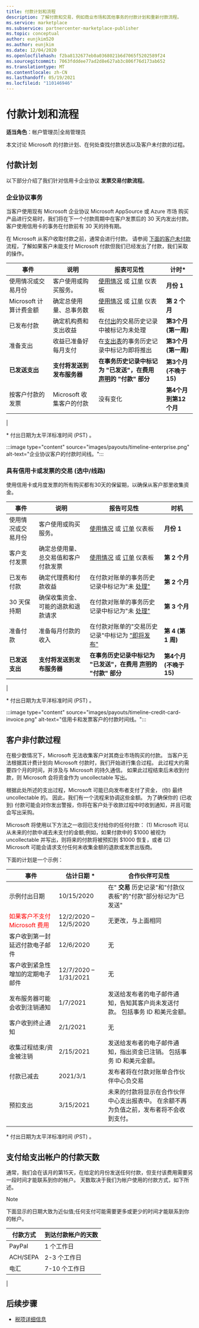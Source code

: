 ```yaml
---
title: 付款计划和流程
description: 了解付款和交易，例如商业市场和其他事务的付款计划和重新付款流程。
ms.service: marketplace
ms.subservice: partnercenter-marketplace-publisher
ms.topic: conceptual
author: eunjkim520
ms.author: eunjkim
ms.date: 12/04/2020
ms.openlocfilehash: f2ba8132677eb0a0368021b6d7065f5202589f24
ms.sourcegitcommit: 7063fdddee77ad2d8e627ab3c806f76d173ab652
ms.translationtype: MT
ms.contentlocale: zh-CN
ms.lasthandoff: 05/19/2021
ms.locfileid: "110146946"
---
```

# <a name="payout-schedules-and-processes"></a>付款计划和流程

**适当角色**：帐户管理员|全局管理员

本文讨论 Microsoft 的付款计划、在何处查找付款状态以及客户未付款的过程。

## <a name="payment-schedules"></a>付款计划

以下部分介绍了我们针对信用卡企业协议 **发票交易付款流程**。 

### <a name="enterprise-agreement-transactions"></a>企业协议事务

当客户使用现有 Microsoft 企业协议 Microsoft AppSource 或 Azure 市场 购买产品进行交易时，我们将在下一个付款周期中在客户发票后的 30 天内发出付款。 客户使用信用卡的事务在付款前有 30 天的持有期。

在 Microsoft 从客户收取付款之前，通常会进行付款。 请参阅 [下面的客户未付款](#process-for-customer-non-payment) 流程，了解如果客户未能支付 Microsoft 付款但我们已经发出了付款，我们采取的操作。

| 事件 | 说明 | 报表可见性 | 计时* |
| --- | --- | --- | --- |
| 使用情况或交易月份 | 客户使用或购买服务。 | [使用情况](/azure/marketplace/partner-center-portal/usage-dashboard) 或 [订单](/azure/marketplace/partner-center-portal/orders-dashboard) 仪表板 | **月份 1** |
| Microsoft 计算计费金额 | 确定总使用量、总事务数 | [使用情况](/azure/marketplace/partner-center-portal/usage-dashboard) 或 [订单](/azure/marketplace/partner-center-portal/orders-dashboard) 仪表板 | **第 2 个月** |
| 已发布付款 | 确定机构费和支出收益 | 在[付出](payout-statement.md)的交易历史记录中被标记为未处理 | **第3个月 (第一周)** |
| 准备支出 | 收益已准备好每月支付 | 在[支出表](payout-statement.md)的事务历史记录中标记为即将推出 | **第3个月 (第一周)** |
| **已发送支出** | **支付将发送到发布服务器** | **在事务历史记录中标记为 "已发送"，在费用 [声明](payout-statement.md)的 "付款" 部分** | **第3个月 (不晚于 15)** |
| 按客户付款的发票 | Microsoft 收集客户的付款 | 没有变化 | **第4个月到第12个月** |
|

\* 付出日期为太平洋标准时间 (PST) 。

:::image type="content" source="images/payouts/timeline-enterprise.png" alt-text="企业协议客户的付款时间线。":::

### <a name="transactions-with-credit-card-or-invoice-checkwire"></a>具有信用卡或发票的交易 (选中/线路) 

使用信用卡或月度发票的所有购买都有30天的保留期，以确保从客户那里收集资金。

| 事件 | 说明 | 报告可见性 | 时机 |
| --- | --- | --- | --- |
| 使用情况或交易月份 | 客户使用或购买服务。 | [使用情况](/azure/marketplace/partner-center-portal/usage-dashboard) 或 [订单](/azure/marketplace/partner-center-portal/orders-dashboard) 仪表板 | **月份 1** |
| 客户支付发票 | 确定总使用量、总交易值和客户付款发票 | [使用情况](/azure/marketplace/partner-center-portal/usage-dashboard) 或 [订单](/azure/marketplace/partner-center-portal/orders-dashboard) 仪表板 | **第 2 个月** |
| 已发布付款 | 确定代理费和付款收益 | 在付款对账单的事务历史记录中标记为"未 [处理"](payout-statement.md) | **第 2 个月** |
| 30 天保持期 | 确保收集资金、可能的退款和退款请求 | 在付款对账单的事务历史记录中标记为"未 [处理"](payout-statement.md) | **第 3 个月** |
| 准备付款 | 准备每月付款的收入 | 在付款对账单的"交易历史记录"中标记为 ["即将发布"](payout-statement.md) | **第 4 (第 1 周)** |
| **已发送支出** | **支付将发送到发布服务器** | **在事务历史记录中标记为 "已发送"，在费用 [声明](payout-statement.md)的 "付款" 部分** | **第4个月 (不晚于 15)** |
|

\* 付出日期为太平洋标准时间 (PST) 。

:::image type="content" source="images/payouts/timeline-credit-card-invoice.png" alt-text="信用卡和发票客户的付款时间线。":::

## <a name="process-for-customer-non-payment"></a>客户非付款过程

在极少数情况下，Microsoft 无法收集客户对其商业市场购买的付款。 当客户无法根据其计费计划向 Microsoft 付款时，我们开始进行集合过程。 此过程大约需要四个月的时间，并涉及与 Microsoft 的持久通信。 如果此过程结束后未收到付款，则 Microsoft 会将资金作为 uncollectable 写出。

根据此处所述的支出过程，Microsoft 可能已向发布者支付了资金， (你) 最终 uncollectable 的。 因此，我们有一个流程来协调这些金额。 为了确保你的 (已收到) 付款可能会对你发出警报，你将在客户处于收款过程中时收到通知，并且可能会写出采购。

Microsoft 将使用以下方法之一收回已支付给你的任何付款： (1) Microsoft 可以从未来的付款中减去未支付的金额;例如，如果付款中的 $1000 被视为 uncollectable 并写出，则将来的付款将被预扣到 $1000 恢复，或者 (2) Microsoft 可能会请求支付任何未收集金额的退款或发票出版商。

下面的计划是一个示例：

| 事件 | 估计日期 * | 合作伙伴可见性 |
| --- | --- | --- |
| 示例付出日期 | 10/15/2020 | 在" **交易** 历史记录"和"付款仪表板"的"付款"部分标记为"已发送" |
| <font color="red">如果客户不支付 Microsoft 费用</font> | 12/2/2020 – 12/5/2020 | 无更改，与上面相同 |
| 客户收到第一封延迟付款电子邮件 | 12/6/2020 | 无 |
| 客户收到紧急性增加的定期电子邮件 | 12/7/2020 – 1/31/2021 | 无 |
| 发布服务器可能会收到注销通知 | 1/7/2021 | 发送给发布者的电子邮件通知，告知其客户尚未发送付款。 包括事务 ID 和美元金额。 |
| 客户收到终止通知 | 2/1/2021 | 无 |
| 收集过程结束/资金被注销 | 2/15/2021 | 发送给发布者的电子邮件通知，指出资金已注销。 包括事务 ID 和美元金额。 |
| 付款已减去 | 2021/3/1 | 发布者将在付款对账单合作伙伴中心负交易 |
| 预扣支出 | 3/15/2021 | 未来的付款将显示在合作伙伴中心支出报表中。 在余额不再为负值之前，发布者将不会收到支付。  |
|||

\* 付出日期为太平洋标准时间 (PST) 。

## <a name="number-of-days-for-payments-to-reach-a-payout-account"></a>支付给支出帐户的付款天数

通常，我们会在该月的第15天，在给定的月份发送任何付款，但支付该费用需要另一段时间才能联系到你的帐户。 天数取决于我们为帐户使用的付款方式，如下所述。

> [!NOTE]
> 下面显示的日期大致为近似值;任何支付可能需要更多或更少的时间才能联系到你的帐户。

| 付款方式     | 到达付款帐户的天数     |
|--------------------|--------------------------------------------|
| PayPal             | 1 个工作日                             |
| ACH/SEPA           | 2-3 个工作日                          |
| 电汇      | 7-10 个工作日                         |
|

## <a name="next-steps"></a>后续步骤

- [税项详细信息](tax-details-marketplace.md)
